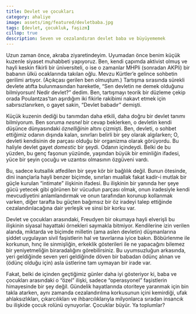 ```yaml
---
title: Devlet ve çocukları
category: ahaliye
image: assets/img/featured/devletbaba.jpg
tags: [devlet, çocukluk, faşizm]
cillop: true
description: Seven ve cezalandıran devlet baba ve büyüyememek
--- 
```



Uzun zaman önce, akraba ziyaretindeyim. Uyumadan önce benim küçük kuzenle siyaset muhabbeti yapıyoruz. Ben, kendi çapımda aktivist olmuş ve hayli keskin fikirli bir üniversiteli, o ise o zamanlar MHPli (sonradan AKPli) bir babanın ülkü ocaklarında takılan oğlu. Mevzu Kürtler’e gelince sohbetin gerilimi artıyor. (Açıkçası gerilen ben olmuştum.) Tartışma sırasında sürekli devlete atıfta bulunmasından hareketle, “Sen devletin ne demek olduğunu bilmiyorsun! Nedir devlet?” dedim. Ben, tartışmayı teorik bir düzleme çekip orada Poulantzas’tan aşırdığım iki fikirle rakibimi nakavt etmek için sabırsızlanırken, o gayet sakin, “Devlet babadır” demişti. 

Küçük kuzenin dediği bu tanımdan daha etkili, daha doğru bir devlet tanımı bilmiyorum. Ben soruma _nesnel_ bir cevap beklerken, o devletin kendi düşünce dünyasındaki _öznelliğinin_ altını çizmişti. Ben, devleti, o sohbet ettiğimiz odanın dışında kalan, sınırları belirli bir şey olarak algılarken; O, devleti kendisinin de parçası olduğu bir organizma olarak görüyordu. Bu haliyle devlet gayet _domestic_ bir şeydi. Odanın içindeydi. Belki de bu yüzden, bu genç faşonun yüzünde, yaşından büyük bir eminliğin ifadesi, yüce bir şeyin çocuğu ve uzantısı olmasının özgüveni vardı. 

Bu, sadece kutsallık atfedilen bir şeye kör bir bağlılık değil. Bunun ötesinde, dini inançlarla hayli benzer biçimde, sınırları muallak fakat kadir-i mutlak bir güçle kurulan “intimate” ilişkinin ifadesi. Bu ilişkinin bir yanında her şeye gücü yetecek gibi görünen bir vücudun parçası olmak, onun iradesiyle kendi mevcudiyetini anlamlandırmak ve onun tarafından korunup kollanmak varken, diğer tarafta bu güçten bağımsız bir öz iradeyi talep ettiğinde cezalandırılacağına dair yerleşik ve sinsi bir korku var. 

Devlet ve çocukları arasındaki, Freudyen bir okumaya hayli elverişli bu ilişkinin siyasal hayattaki örnekleri saymakla bitmiyor. Kendilerine izin verilen alanda, miktarda ve biçimde milletin (ama aslen devletin) düşmanlarına şiddet uygulayan sivil faşistlerin hal ve tavırlarına iyice bakın. Böbürlenme ile korkunun, hınç ile sinmişliğin, erkeklik gösterileri ile ne yapacağını bilemez bir yeniyetmeliğin biraradalığını görebilirsiniz. Bu uyumsuzluğun arkasında, yeri geldiğinde seven yeri geldiğinde döven bir babadan ödünç alınan ve (ödünç olduğu için) asla üstlerine tam uymayan bir irade var. 

Fakat, belki de içinden geçtiğimiz günler daha iyi gösteriyor ki, baba ve çocukları arasındaki o “özel” ilişki, sadece “operasyonel” faşistlerin himayesinde bir şey değil. Gündelik hayatlarında otoriteye yaranmak için bin takla atarken, aynı zamanda cezalandırılma korkusunun içini kemirdiği, ufak ahlaksızlıkları, çıkarcılıkları ve ihbarcılıklarıyla milyonlarca sıradan insancık bu ilişkide çocuk rolünü oynuyorlar. Çocuklar büyür. Ya toplumlar?














